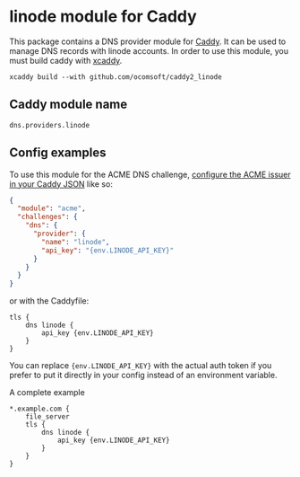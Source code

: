 # linode module for Caddy

This package contains a DNS provider module for [Caddy](https://github.com/caddyserver/caddy). It can be used to manage DNS records with linode accounts. In order to use this module, you must build caddy with [xcaddy](https://github.com/caddyserver/xcaddy).

```
xcaddy build --with github.com/ocomsoft/caddy2_linode
```


## Caddy module name

```
dns.providers.linode
```

## Config examples

To use this module for the ACME DNS challenge, [configure the ACME issuer in your Caddy JSON](https://caddyserver.com/docs/json/apps/tls/automation/policies/issuer/acme/) like so:

```json
{
  "module": "acme",
  "challenges": {
    "dns": {
      "provider": {
        "name": "linode",
        "api_key": "{env.LINODE_API_KEY}"
      }
    }
  }
}
```

or with the Caddyfile:

```
tls {
	dns linode {
        api_key {env.LINODE_API_KEY}
    }
}
```

You can replace `{env.LINODE_API_KEY}` with the actual auth token if you prefer to put it directly in your config instead of an environment variable.

A complete example

```
*.example.com {
    file_server
    tls {
        dns linode {
            api_key {env.LINODE_API_KEY}         
        }
    }
}
```
